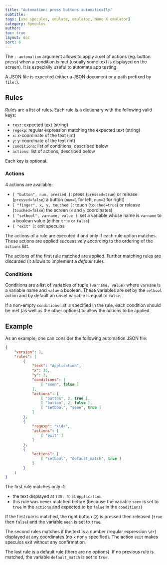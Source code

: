 ```yaml
---
title: "Automation: press buttons automatically"
subtitle:
tags: [use speculos, emulate, emulator, Nano X emulator]
category: Speculos
author:
toc: true
layout: doc
sort: 6
---
```


The `--automation` argument allows to apply a set of actions (eg. button press)
when a condition is met (usually some text is displayed on the screen). It is
especially useful to automate app testing.

A JSON file is expected (either a JSON document or a path prefixed by `file:`).


## Rules

Rules are a list of rules. Each rule is a dictionary with the following valid
keys:

- `text`: expected text (string)
- `regexp`: regular expression matching the expected text (string)
- `x`: x-coordinate of the text (int)
- `y`: y-coordinate of the text (int)
- `conditions`: list of conditions, described below
- `actions`: list of actions, described below

Each key is optional.

### Actions

4 actions are available:

- `[ "button", num, pressed ]`: press (`pressed=true`) or release
  (`pressed=false`) a button (`num=1` for left, `num=2` for right)
- `[ "finger", x, y, touched ]`: touch (`touched=true`) or release
  (`touched=false`) the screen (`x` and `y` coordinates)
- `[ "setbool", varname, value ]`: set a variable whose name is `varname` to a
  boolean value (either `true` or `false`)
- `[ "exit" ]`: exit speculos

The actions of a rule are executed if and only if each rule option matches.
These actions are applied successively according to the ordering of the `actions`
list.

The actions of the first rule matched are applied. Further matching rules are
discarded (it allows to implement a *default* rule).

### Conditions

Conditions are a list of variables of tuple `(varname, value)` where `varname`
is a variable name and `value` a boolean. These variables are set by the
`setbool` action and by default an unset variable is equal to `false`.

If a non-empty `conditions` list is specified in the rule, each condition should
be met (as well as the other options) to allow the actions to be applied.


## Example

As an example, one can consider the following automation JSON file:

```json
{
    "version": 1,
    "rules": [
        {
            "text": "Application",
            "x": 35,
            "y": 3,
            "conditions": [
                [ "seen", false ]
            ],
            "actions": [
                [ "button", 2, true ],
                [ "button", 2, false ],
                [ "setbool", "seen", true ]
            ]
        },
        {
            "regexp": "\\d+",
            "actions": [
                [ "exit" ]
            ]
        },
        {
            "actions": [
                [ "setbool", "default_match", true ]
            ]
        }
    ]
}
```

The first rule matches only if:

- the text displayed at `(35, 3)` is `Application`
- this rule was never matched before (because the variable `seen` is set to
  `true` in the `actions` and expected to be `false` in the `conditions`)

If the first rule is matched, the right button (`2`) is pressed then released
(`true` then `false`) and the variable `seen` is set to `true`.

The second rules matches if the text is a number  (regular expression `\d+`)
displayed at any coordinates (no `x` nor `y` specified). The action `exit` makes
speculos exit without any confirmation.

The last rule is a default rule (there are no options). If no previous rule is
matched, the variable `default_match` is set to `true`.
